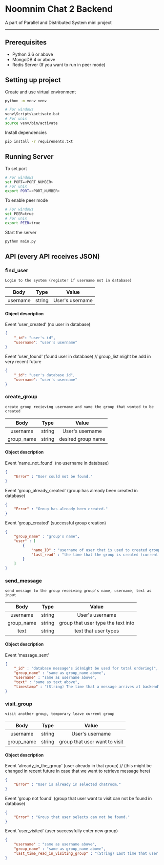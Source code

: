 # Noomnim Chat 2 Backend

A part of Parallel and Distributed System mini project

-----

## Prerequisites

* Python 3.6 or above
* MongoDB 4 or above
* Redis Server (If you want to run in peer mode)

## Setting up project

Create and use virtual environment

```sh
python -m venv venv

# For windows
venv\Scripts\activate.bat
# For unix
source venv/bin/activate
```

Install dependencies

```sh
pip install -r requirements.txt
```

## Running Server

To set port

```sh
# For windows
set PORT=<PORT_NUMBER>
# For unix
export PORT=<PORT_NUMBER>
```

To enable peer mode
```sh
# For windows
set PEER=true
# For unix
export PEER=true
```

Start the server

```sh
python main.py
```

## API (every API receives JSON)
### find_user
    Login to the system (register if username not in database) 
| Body | Type | Value |
|:---:|:---:|:---:|
| username | string |User's username |
#### Object description
Event 'user_created' (no user in database)
```json
{
    "_id": "user's id",
    "username": "user's username"
}
```
Event 'user_found' (found user in database) // group_list might be add in very recent future
```json
{
    "_id": "user's database id",
    "username": "user's username"
}
```

### create_group
    create group recieving username and name the group that wanted to be created
| Body | Type | Value |
|:---:|:---:|:---:|
| username | string | User's username |
| group_name | string | desired group name |

#### Object description
Event 'name_not_found' (no username in database)
```json
{
    "Error" : "User could not be found."
}
```

Event 'group_already_created' (group has already been created in database)
```json
{
    "Error" : "Group has already been created."
}
```

Event 'group_created' (successful group creation)
```json
{
    "group_name" : "group's name",
    "user" : [ 
        { 
            "name_ID" : "username of user that is used to created group",
            "last_read" : "the time that the group is created (current time in iso format)"
        }
    ]
}
```

### send_message
    send message to the group receiving group's name, username, text as input
    
| Body | Type | Value |
|:---:|:---:|:---:|
| username | string | User's username |
| group_name | string | group that user type the text into |
| text | string | text that user types |

#### Object description
Event 'message_sent' 
```json
{
    "_id" : "database message's id(might be used for total ordering)",
    "group_name" : "same as group_name above",
    "username" : "same as username above",
    "text" : "same as text above",
    "timestamp" : "(String) The time that a message arrives at backend"
}
```

### visit_group
    visit another group, temporary leave current group
    
| Body | Type | Value |
|:---:|:---:|:---:|
| username | string | User's username |
| group_name | string | group that user want to visit |

#### Object description
Event 'already_in_the_group' (user already in that group) // (this might be changed in recent future in case that we want to retrieve message here)
```json
{
    "Error" : "User is already in selected chatroom."
}
```

Event 'group not found' (group that user want to visit can not be found in database)
```json
{
    "Error" : "Group that user selects can not be found."
}
```

Event 'user_visited' (user successfully enter new group) 
```json
{
    "username" : "same as username above",
    "group_name" : "same as group_name above",
    "last_time_read_in_visiting_group" : "(String) Last time that user visit that group (used for fetching unread message)"
}
```
